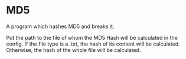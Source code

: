 # MD5

A program which hashes MD5 and breaks it.

Put the path to the file of whom the MD5 Hash will be calculated in the config.
If the file type is a .txt, the hash of its content will be calculated.
Otherwise, the hash of the whole file will be calculated.
